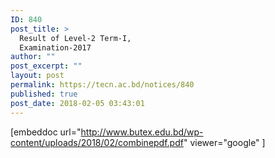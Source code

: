 ```yaml
---
ID: 840
post_title: >
  Result of Level-2 Term-I,
  Examination-2017
author: ""
post_excerpt: ""
layout: post
permalink: https://tecn.ac.bd/notices/840
published: true
post_date: 2018-02-05 03:43:01
---
```

[embeddoc url="http://www.butex.edu.bd/wp-content/uploads/2018/02/combinepdf.pdf" viewer="google" ]